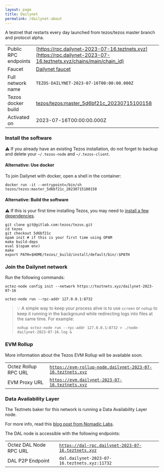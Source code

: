 ```yaml
---
layout: page
title: Dailynet
permalink: /dailynet-about
---
```


A testnet that restarts every day launched from tezos/tezos master branch and protocol alpha.

| | |
|-------|---------------------|
| Public RPC endpoints | [https://rpc.dailynet-2023-07-16.teztnets.xyz](https://rpc.dailynet-2023-07-16.teztnets.xyz/chains/main/chain_id)<br/> |
| Faucet | [Dailynet faucet](https://faucet.dailynet-2023-07-16.teztnets.xyz) |
| Full network name | `TEZOS-DAILYNET-2023-07-16T00:00:00.000Z` |
| Tezos docker build | [tezos/tezos:master_5d6bf21c_20230715100158](https://hub.docker.com/r/tezos/tezos/tags?page=1&ordering=last_updated&name=master_5d6bf21c_20230715100158) |
| Activated on | 2023-07-16T00:00:00.000Z |





### Install the software

⚠️  If you already have an existing Tezos installation, do not forget to backup and delete your `~/.tezos-node` and `~/.tezos-client`.



#### Alternative: Use docker

To join Dailynet with docker, open a shell in the container:

```
docker run -it --entrypoint=/bin/sh tezos/tezos:master_5d6bf21c_20230715100158
```

#### Alternative: Build the software

⚠️  If this is your first time installing Tezos, you may need to [install a few dependencies](https://tezos.gitlab.io/introduction/howtoget.html#setting-up-the-development-environment-from-scratch).

```
git clone git@gitlab.com:tezos/tezos.git
cd tezos
git checkout 5d6bf21c
opam init # if this is your first time using OPAM
make build-deps
eval $(opam env)
make
export PATH=$HOME/tezos/_build/install/default/bin/:$PATH
```

### Join the Dailynet network

Run the following commands:

```
octez-node config init --network https://teztnets.xyz/dailynet-2023-07-16

octez-node run --rpc-addr 127.0.0.1:8732
```

> 💡 A simple way to keep your process alive is to use `screen` or `nohup` to keep it running in the background while redirecting logs into files at the same time. For example:
>
> ```bash=13
> nohup octez-node run --rpc-addr 127.0.0.1:8732 > ./node-dailynet-2023-07-16.log &
> ```


### EVM Rollup

More information about the Tezos EVM Rollup will be available soon.

| | |
|-------|---------------------|
| Octez Rollup RPC URL | [`https://evm-rollup-node.dailynet-2023-07-16.teztnets.xyz`](https://evm-rollup-node.dailynet-2023-07-16.teztnets.xyz/global/block/head) |
| EVM Proxy URL | [`https://evm.dailynet-2023-07-16.teztnets.xyz`](https://evm.dailynet-2023-07-16.teztnets.xyz) |




### Data Availability Layer

The Teztnets baker for this network is running a Data Availability Layer node.

For more info, read this [blog post from Nomadic Labs](https://research-development.nomadic-labs.com/data-availability-layer-tezos.html).

The DAL node is accessible with the following endpoints:

| | |
|-------|---------------------|
| Octez DAL Node RPC URL | [`https://dal-rpc.dailynet-2023-07-16.teztnets.xyz`](https://dal-rpc.dailynet-2023-07-16.teztnets.xyz) |
| DAL P2P Endpoint | `dal.dailynet-2023-07-16.teztnets.xyz:11732` |




